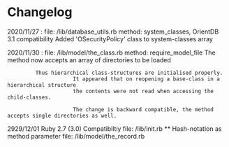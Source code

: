 Changelog
=========
2020/11/27 : file: /lib/database_utils.rb
             method: system_classes,  OrientDB 3.1 compatibility
						 Added 'OSecurityPolicy' class to system-classes array 
             

2020/11/30 : file: /lib/model/the_class.rb
             method: require_model_file
						 The method now accepts an array of directories to be loaded

             Thus hierarchical class-structures are initialised properly.
						 It appeared that on reopening a base-class in a hierarchical structure
						 the contents were not read when accessing the child-classes. 

						 The change is backward compatible, the method accepts single directories as well.

2929/12/01   Ruby 2.7 (3.0) Compatibiltiy
             file: /lib/init.rb         ** Hash-notation as method parameter
						 file: /lib/model/the_record.rb   

